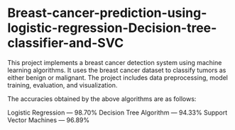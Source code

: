 # Breast-cancer-prediction-using-logistic-regression-Decision-tree-classifier-and-SVC
This project implements a breast cancer detection system using machine learning algorithms. It uses the breast cancer dataset to classify tumors as either benign or malignant. The project includes data preprocessing, model training, evaluation, and visualization.

The accuracies obtained by the above algorithms are as follows:

Logistic Regression — 98.70%
Decision Tree Algorithm — 94.33%
Support Vector Machines — 96.89%

